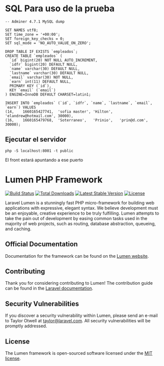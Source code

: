 # SQL Para uso de la prueba
```
-- Adminer 4.7.1 MySQL dump

SET NAMES utf8;
SET time_zone = '+00:00';
SET foreign_key_checks = 0;
SET sql_mode = 'NO_AUTO_VALUE_ON_ZERO';

DROP TABLE IF EXISTS `empleados`;
CREATE TABLE `empleados` (
  `id` bigint(20) NOT NULL AUTO_INCREMENT,
  `idfr` bigint(20) DEFAULT NULL,
  `name` varchar(30) DEFAULT NULL,
  `lastname` varchar(30) DEFAULT NULL,
  `email` varchar(30) NOT NULL,
  `earn` int(11) DEFAULT NULL,
  PRIMARY KEY (`id`),
  KEY `email` (`email`)
) ENGINE=InnoDB DEFAULT CHARSET=latin1;

INSERT INTO `empleados` (`id`, `idfr`, `name`, `lastname`, `email`, `earn`) VALUES
(14,	1660165427741,	'sofia master',	'Hilton',	'elandrew@hotmail.com',	30000),
(16,	1660165479768,	'Soterraneo',	'Prinio',	'prin@d.com',	30000);
```
## Ejecutar el servidor
```
php -S localhost:8001 -t public
```
El front estará apuntando a ese puerto

# Lumen PHP Framework

[![Build Status](https://travis-ci.org/laravel/lumen-framework.svg)](https://travis-ci.org/laravel/lumen-framework)
[![Total Downloads](https://poser.pugx.org/laravel/lumen-framework/d/total.svg)](https://packagist.org/packages/laravel/lumen-framework)
[![Latest Stable Version](https://poser.pugx.org/laravel/lumen-framework/v/stable.svg)](https://packagist.org/packages/laravel/lumen-framework)
[![License](https://poser.pugx.org/laravel/lumen-framework/license.svg)](https://packagist.org/packages/laravel/lumen-framework)

Laravel Lumen is a stunningly fast PHP micro-framework for building web applications with expressive, elegant syntax. We believe development must be an enjoyable, creative experience to be truly fulfilling. Lumen attempts to take the pain out of development by easing common tasks used in the majority of web projects, such as routing, database abstraction, queueing, and caching.

## Official Documentation

Documentation for the framework can be found on the [Lumen website](https://lumen.laravel.com/docs).

## Contributing

Thank you for considering contributing to Lumen! The contribution guide can be found in the [Laravel documentation](https://laravel.com/docs/contributions).

## Security Vulnerabilities

If you discover a security vulnerability within Lumen, please send an e-mail to Taylor Otwell at taylor@laravel.com. All security vulnerabilities will be promptly addressed.

## License

The Lumen framework is open-sourced software licensed under the [MIT license](https://opensource.org/licenses/MIT).
